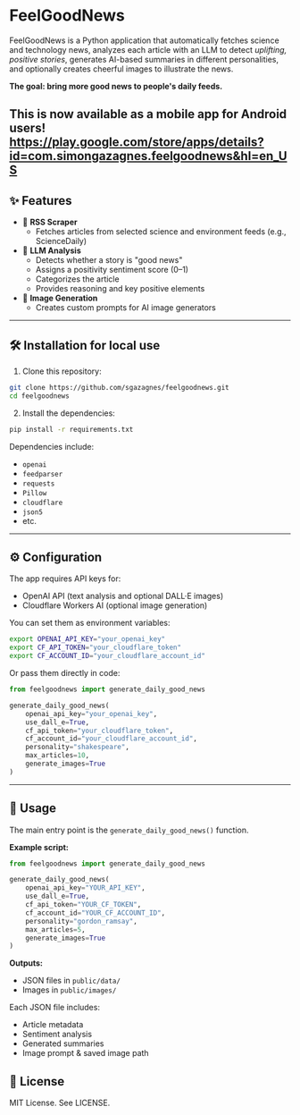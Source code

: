 # FeelGoodNews

FeelGoodNews is a Python application that automatically fetches science and technology news, analyzes each article with an LLM to detect *uplifting, positive stories*, generates AI-based summaries in different personalities, and optionally creates cheerful images to illustrate the news.

**The goal: bring more good news to people's daily feeds.**

This is now available as a mobile app for Android users! https://play.google.com/store/apps/details?id=com.simongazagnes.feelgoodnews&hl=en_US
---

## ✨ Features

- 📰 **RSS Scraper**
  - Fetches articles from selected science and environment feeds (e.g., ScienceDaily)
- 🤖 **LLM Analysis**
  - Detects whether a story is "good news"
  - Assigns a positivity sentiment score (0–1)
  - Categorizes the article
  - Provides reasoning and key positive elements
- 🎨 **Image Generation**
  - Creates custom prompts for AI image generators

---

## 🛠️ Installation for local use

1. Clone this repository:
```bash
git clone https://github.com/sgazagnes/feelgoodnews.git
cd feelgoodnews
```

2. Install the dependencies:
```bash
pip install -r requirements.txt
```

Dependencies include:
- `openai`
- `feedparser`
- `requests`
- `Pillow`
- `cloudflare`
- `json5`
- etc.

---

## ⚙️ Configuration

The app requires API keys for:
- OpenAI API (text analysis and optional DALL·E images)
- Cloudflare Workers AI (optional image generation)

You can set them as environment variables:
```bash
export OPENAI_API_KEY="your_openai_key"
export CF_API_TOKEN="your_cloudflare_token"
export CF_ACCOUNT_ID="your_cloudflare_account_id"
```

Or pass them directly in code:
```python
from feelgoodnews import generate_daily_good_news

generate_daily_good_news(
    openai_api_key="your_openai_key",
    use_dall_e=True,
    cf_api_token="your_cloudflare_token",
    cf_account_id="your_cloudflare_account_id",
    personality="shakespeare",
    max_articles=10,
    generate_images=True
)
```

---

## 🚀 Usage

The main entry point is the `generate_daily_good_news()` function.

**Example script:**
```python
from feelgoodnews import generate_daily_good_news

generate_daily_good_news(
    openai_api_key="YOUR_API_KEY",
    use_dall_e=True,
    cf_api_token="YOUR_CF_TOKEN",
    cf_account_id="YOUR_CF_ACCOUNT_ID",
    personality="gordon_ramsay",
    max_articles=5,
    generate_images=True
)
```

**Outputs:**
- JSON files in `public/data/`
- Images in `public/images/`

Each JSON file includes:
- Article metadata
- Sentiment analysis
- Generated summaries
- Image prompt & saved image path


## 📄 License

MIT License. See LICENSE.
